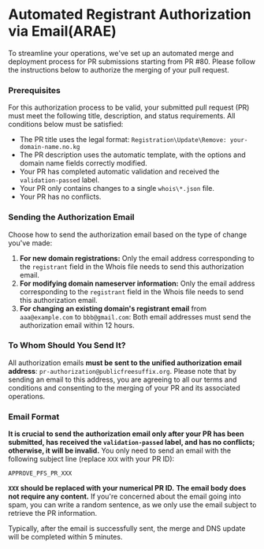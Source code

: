# Automated Registrant Authorization via Email(ARAE)

To streamline your operations, we've set up an automated merge and deployment process for PR submissions starting from PR \#80. Please follow the instructions below to authorize the merging of your pull request.

### Prerequisites

For this authorization process to be valid, your submitted pull request (PR) must meet the following title, description, and status requirements. All conditions below must be satisfied:

  * The PR title uses the legal format: `Registration\Update\Remove: your-domain-name.no.kg`
  * The PR description uses the automatic template, with the options and domain name fields correctly modified.
  * Your PR has completed automatic validation and received the `validation-passed` label.
  * Your PR only contains changes to a single `whois\*.json` file.
  * Your PR has no conflicts.

### Sending the Authorization Email

Choose how to send the authorization email based on the type of change you've made:

1.  **For new domain registrations:** Only the email address corresponding to the `registrant` field in the Whois file needs to send this authorization email.
2.  **For modifying domain nameserver information:** Only the email address corresponding to the `registrant` field in the Whois file needs to send this authorization email.
3.  **For changing an existing domain's registrant email** from `aaa@example.com` to `bbb@gmail.com`: Both email addresses must send the authorization email within 12 hours.

### To Whom Should You Send It?

All authorization emails **must be sent to the unified authorization email address**: `pr-authorization@publicfreesuffix.org`. Please note that by sending an email to this address, you are agreeing to all our terms and conditions and consenting to the merging of your PR and its associated operations.

### Email Format

**It is crucial to send the authorization email only after your PR has been submitted, has received the `validation-passed` label, and has no conflicts; otherwise, it will be invalid.** You only need to send an email with the following subject line (replace `XXX` with your PR ID):

```
APPROVE_PFS_PR_XXX
```

**`XXX` should be replaced with your numerical PR ID.** **The email body does not require any content.** If you're concerned about the email going into spam, you can write a random sentence, as we only use the email subject to retrieve the PR information.

Typically, after the email is successfully sent, the merge and DNS update will be completed within 5 minutes.